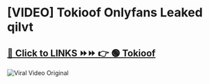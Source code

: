 
 # [VIDEO] Tokioof Onlyfans Leaked qilvt

## <h2><a href="https://clipsfans.com/Tokioof&ref=git">🔗 Click to LINKS ⏩⏩ 👉 🟢 Tokioof </a></h2>

<a href="https://clipsfans.com/Tokioof&ref=git" rel="nofollow" data-target="animated-image.originalLink"><img src="https://i.ibb.co.com/xMMVF88/686577567.gif" alt="Viral Video Original" style="max-width: 100%; display: inline-block;" data-target="animated-image.originalImage"></a>

